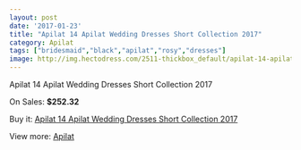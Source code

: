 ```yaml
---
layout: post
date: '2017-01-23'
title: "Apilat 14 Apilat Wedding Dresses Short Collection 2017"
category: Apilat
tags: ["bridesmaid","black","apilat","rosy","dresses"]
image: http://img.hectodress.com/2511-thickbox_default/apilat-14-apilat-wedding-dresses-short-collection-2013.jpg
---
```

Apilat 14 Apilat Wedding Dresses Short Collection 2017

On Sales: **$252.32**
<a href="https://www.hectodress.com/apilat/1443-apilat-14-apilat-wedding-dresses-short-collection-2013.html"><amp-img layout="responsive" width="600" height="600" src="//img.hectodress.com/2511-thickbox_default/apilat-14-apilat-wedding-dresses-short-collection-2013.jpg" alt="Apilat 14 Apilat Wedding Dresses Short Collection 2017 0" /></a>
<a href="https://www.hectodress.com/apilat/1443-apilat-14-apilat-wedding-dresses-short-collection-2013.html"><amp-img layout="responsive" width="600" height="600" src="//img.hectodress.com/2512-thickbox_default/apilat-14-apilat-wedding-dresses-short-collection-2013.jpg" alt="Apilat 14 Apilat Wedding Dresses Short Collection 2017 1" /></a>

Buy it: [Apilat 14 Apilat Wedding Dresses Short Collection 2017](https://www.hectodress.com/apilat/1443-apilat-14-apilat-wedding-dresses-short-collection-2013.html "Apilat 14 Apilat Wedding Dresses Short Collection 2017")

View more: [Apilat](https://www.hectodress.com/20-apilat "Apilat")